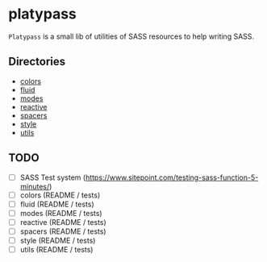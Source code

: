 # platypass

`Platypass` is a small lib of utilities of SASS resources to help writing SASS.

## Directories

- [colors](./colors/README.md)
- [fluid](./fluid/README.md)
- [modes](./modes/README.md)
- [reactive](./reactive/README.md)
- [spacers](./spacers/README.md)
- [style](./style/README.md)
- [utils](./utils/README.md)

## TODO

- [ ] SASS Test system (https://www.sitepoint.com/testing-sass-function-5-minutes/)
- [ ] colors (README / tests)
- [ ] fluid (README / tests)
- [ ] modes (README / tests)
- [ ] reactive (README / tests)
- [ ] spacers (README / tests)
- [ ] style (README / tests)
- [ ] utils (README / tests)